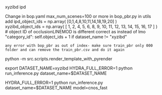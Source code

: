 xyzibd
ipd

Change 
    in bop.yaml
    max_num_scenes=100 or more in bop_pbr.py
    in utils
        add 
            ipd_object_ids = np.array(
                        [0,1,4,8,10,11,14,18,19,20]
                    )  
            xyzibd_object_ids = np.array(
                [
                    1,
                    2,
                    4,
                    5,
                    6,
                    8,
                    9,
                    10,
                    11,
                    12,
                    13,
                    14,
                    15,
                    16,
                    17
                ]
            )  # object ID of occlusionLINEMOD is different
        correct as instead of lmo
            "category_id": self.object_ids + 1
                if dataset_name != "xyzibd"

    any error with bop_pbr as out of index- make sure train_pbr only 000 folder and can remove the train_pbr.csv and do it again
python -m src.scripts.render_template_with_pyrender

export DATASET_NAME=xyzibd
HYDRA_FULL_ERROR=1 python run_inference.py dataset_name=$DATASET_NAME

HYDRA_FULL_ERROR=1 python run_inference.py dataset_name=$DATASET_NAME model=cnos_fast